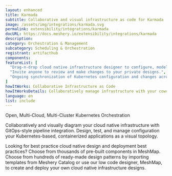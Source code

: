 ```yaml
---
layout: enhanced
title: Karmada
subtitle: Collaborative and visual infrastructure as code for Karmada
image: /assets/img/integrations/karmada.svg
permalink: extensibility/integrations/karmada
docURL: https://docs.meshery.io/extensibility/integrations/karmada
description: 
category: Orchestration & Management
subcategory: Scheduling & Orchestration
registrant: artifacthub
components: 
featureList: [
  "Drag-n-drop cloud native infrastructure designer to configure, model, and deploy your workloads.",
  "Invite anyone to review and make changes to your private designs.",
  "Ongoing synchronization of Kubernetes configuration and changes across any number of clusters."
]
howItWorks: Collaborative Infrastructure as Code
howItWorksDetails: Collaboratively manage infrastructure with your coworkers synchronously sharing the same designs.Deploy workloads: When deploying workloads, you can request that scheduling constraints be met to direct which nodes Karpenter provisions for those workloads. 
language: en
list: include
---
```

<p>
Open, Multi-Cloud, Multi-Cluster Kubernetes Orchestration
</p>
<p>
    Collaboratively and visually diagram your cloud native infrastructure with GitOps-style pipeline integration. Design, test, and manage configuration your Kubernetes-based, containerized applications as a visual topology.
</p>
<p>
    Looking for best practice cloud native design and deployment best practices? Choose from thousands of pre-built components in MeshMap. Choose from hundreds of ready-made design patterns by importing templates from Meshery Catalog or use our low code designer, MeshMap, to create and deploy your own cloud native infrastructure designs.
</p>

